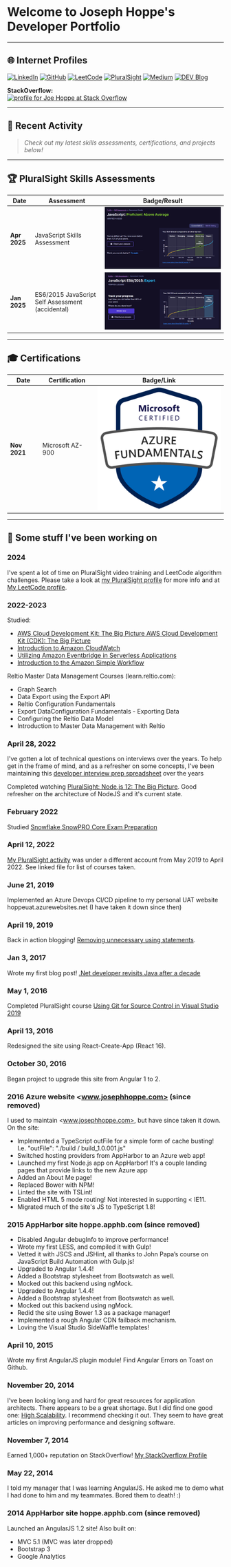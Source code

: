 # Welcome to Joseph Hoppe's Developer Portfolio

---

## 🌐 Internet Profiles

[![LinkedIn](https://img.shields.io/badge/LinkedIn-blue?logo=linkedin)](https://www.linkedin.com/in/josephhoppe)
[![GitHub](https://img.shields.io/badge/GitHub-black?logo=github)](https://github.com/joehoppe)
[![LeetCode](https://img.shields.io/badge/LeetCode-orange?logo=leetcode)](https://leetcode.com/u/jhoppe/)
[![PluralSight](https://img.shields.io/badge/PluralSight-red?logo=pluralsight)](https://app.pluralsight.com/profile/joseph-hoppe-23)
[![Medium](https://img.shields.io/badge/Medium-black?logo=medium)](https://medium.com/@JosephHoppe)
[![DEV Blog](https://img.shields.io/badge/DEV.to-black?logo=dev.to)](https://dev.to/joehoppe)

**StackOverflow:**  
<a href="https://stackoverflow.com/users/846844/hoppe"><img src="https://stackoverflow.com/users/flair/846844.png" width="208" height="58" alt="profile for Joe Hoppe at Stack Overflow"></a>

---

## 📝 Recent Activity

> _Check out my latest skills assessments, certifications, and projects below!_

---

## 🏆 PluralSight Skills Assessments

| Date        | Assessment                                      | Badge/Result |
|-------------|-------------------------------------------------|--------------|
| **Apr 2025**| JavaScript Skills Assessment                    | [![JS 2025](PluralSightJS2025.png)](https://app.pluralsight.com/profile/joseph-hoppe-23) |
| **Jan 2025**| ES6/2015 JavaScript Self Assessment (accidental)| [![JS 2015](PluralSightJS2015.png)](https://app.pluralsight.com/profile/joseph-hoppe-23) |

---

## 🎓 Certifications

| Date           | Certification         | Badge/Link |
|----------------|----------------------|------------|
| **Nov 2021**   | Microsoft AZ-900     | [![AZ-900](AZ-900.png)](https://www.credly.com/badges/02a09a00-d05a-4722-8e4a-1c17f270747f) |

---

## 💼 Some stuff I've been working on

### 2024

I've spent a lot of time on PluralSight video training and LeetCode algorithm challenges. Please take a look at [my PluralSight profile](https://app.pluralsight.com/profile/joseph-hoppe-23) for more info and at [My LeetCode profile](https://leetcode.com/u/jhoppe/).

### 2022-2023

Studied:

* [AWS Cloud Development Kit: The Big Picture AWS Cloud Development Kit (CDK): The Big Picture](https://app.pluralsight.com/library/courses/aws-cloud-development-kit-big-picture/table-of-contents)
* [Introduction to Amazon CloudWatch](https://app.pluralsight.com/course-player?clipId=e6b5ca66-5f96-431f-97a9-318a2f273883)
* [Utilizing Amazon Eventbridge in Serverless Applications](https://app.pluralsight.com/library/courses/utilizing-amazon-eventbridge-serverless-applications/table-of-contents)
* [Introduction to the Amazon Simple Workflow](https://app.pluralsight.com/library/courses/introduction-amazon-simple-workflow/table-of-contents)

Reltio Master Data Management Courses (learn.reltio.com):

* Graph Search
* Data Export using the Export API
* Reltio Configuration Fundamentals
* Export DataConfiguration Fundamentals - Exporting Data
* Configuring the Reltio Data Model
* Introduction to Master Data Management with Reltio

### April 28, 2022

I've gotten a lot of technical questions on interviews over the years. To help get in the frame of mind, and as a refresher on some concepts, I've been maintaining this [developer interview prep spreadsheet](https://docs.google.com/spreadsheets/d/1DBYbO0fe2HqBWXLBd-lXhVBXevqaq20M3NavlhX0rbI/edit?usp=sharing) over the years

Completed watching [PluralSight: Node.js 12: The Big Picture](https://app.pluralsight.com/library/courses/nodejs-big-picture/table-of-contents). Good refresher on the architecture of NodeJS and it's current state.

### February 2022

Studied [Snowflake SnowPRO Core Exam Preparation](https://training.snowflake.com/lmt/clmsCatalogDetails.prMain?in_sessionId=38AJ428819144350&in_from_module=CLMSBROWSEV2.PRMAIN&in_offeringId=98874402)

### April 12, 2022

[My PluralSight activity](https://github.com/joehoppe/joehoppe.github.io/blob/main/PluralSight%20profile%202022.pdf) was under a different account from May 2019 to April 2022. See linked file for list of courses taken.

### June 21, 2019

Implemented an Azure Devops CI/CD pipeline to my personal UAT website hoppeuat.azurewebsites.net (I have taken it down since then)

### April 19, 2019

Back in action blogging! [Removing unnecessary using statements](https://medium.com/@JosephHoppe/removing-unnecessary-using-statements-from-a-large-solution-is-a-quick-and-easy-way-to-improve-the-cb672702f0e6).

### Jan 3, 2017

Wrote my first blog post! [.Net developer revisits Java after a decade](https://medium.com/@JosephHoppe/net-developer-revisits-java-after-a-decade-592e79547d34)

### May 1, 2016

Completed PluralSight course [Using Git for Source Control in Visual Studio 2019](https://app.pluralsight.com/library/courses/using-git-source-control-visual-studio/table-of-contents)

### April 13, 2016

Redesigned the site using React-Create-App (React 16).

### October 30, 2016

Began project to upgrade this site from Angular 1 to 2.

### 2016 Azure website <www.josephhoppe.com> (since removed)

I used to maintain <www.josephhoppe.com>, but have since taken it down. On the site:

* Implemented a TypeScript outFile for a simple form of cache busting! I.e. "outFile": "./build / build_1.0.001.js"
* Switched hosting providers from AppHarbor to an Azure web app!
* Launched my first Node.js app on AppHarbor! It's a couple landing pages that provide links to the new Azure app
* Added an About Me page!
* Replaced Bower with NPM!
* Linted the site with TSLint!
* Enabled HTML 5 mode routing! Not interested in supporting < IE11.
* Migrated much of the site's JS to TypeScript 1.8!

### 2015 AppHarbor site hoppe.apphb.com (since removed)

* Disabled Angular debugInfo to improve performance!
* Wrote my first LESS, and compiled it with Gulp!
* Vetted it with JSCS and JSHint, all thanks to John Papa’s course on JavaScript Build Automation with Gulp.js!
* Upgraded to Angular 1.4.4!
* Added a Bootstrap stylesheet from Bootswatch as well.
* Mocked out this backend using ngMock.
* Upgraded to Angular 1.4.4!
* Added a Bootstrap stylesheet from Bootswatch as well.
* Mocked out this backend using ngMock.
* Redid the site using Bower 1.3 as a package manager!
* Implemented a rough Angular CDN failback mechanism.
* Loving the Visual Studio SideWaffle templates!

### April 10, 2015

Wrote my first AngularJS plugin module! Find Angular Errors on Toast on Github.

### November 20, 2014

I’ve been looking long and hard for great resources for application architects. There appears to be a great shortage. But I did find one good one: [High Scalability](https://highscalability.com). I recommend checking it out. They seem to have great articles on improving performance and designing software.

### November 7, 2014

Earned 1,000+ reputation on StackOverflow! [My StackOverflow Profile](https://stackoverflow.com/users/846844/hoppe)

### May 22, 2014

I told my manager that I was learning AngularJS. He asked me to demo what I had done to him and my teammates. Bored them to death! :)

### 2014 AppHarbor site hoppe.apphb.com (since removed)

Launched an AngularJS 1.2 site! Also built on:

* MVC 5.1 (MVC was later dropped)
* Bootstrap 3
* Google Analytics